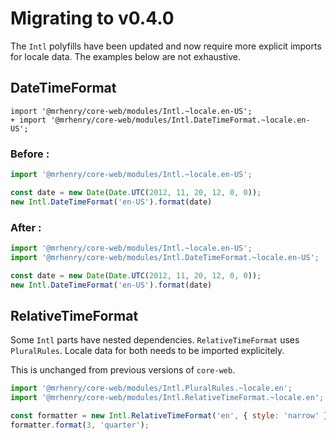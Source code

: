# Migrating to v0.4.0

The `Intl` polyfills have been updated and now require more explicit imports for locale data.
The examples below are not exhaustive.


## DateTimeFormat

```
import '@mrhenry/core-web/modules/Intl.~locale.en-US';
+ import '@mrhenry/core-web/modules/Intl.DateTimeFormat.~locale.en-US';
```

### Before :

```js
import '@mrhenry/core-web/modules/Intl.~locale.en-US';

const date = new Date(Date.UTC(2012, 11, 20, 12, 0, 0));
new Intl.DateTimeFormat('en-US').format(date)
```

### After :

```js
import '@mrhenry/core-web/modules/Intl.~locale.en-US';
import '@mrhenry/core-web/modules/Intl.DateTimeFormat.~locale.en-US';

const date = new Date(Date.UTC(2012, 11, 20, 12, 0, 0));
new Intl.DateTimeFormat('en-US').format(date)
```


## RelativeTimeFormat

Some `Intl` parts have nested dependencies.
`RelativeTimeFormat` uses `PluralRules`.
Locale data for both needs to be imported explicitely.

This is unchanged from previous versions of `core-web`.

```js
import '@mrhenry/core-web/modules/Intl.PluralRules.~locale.en';
import '@mrhenry/core-web/modules/Intl.RelativeTimeFormat.~locale.en';

const formatter = new Intl.RelativeTimeFormat('en', { style: 'narrow' });
formatter.format(3, 'quarter');
```